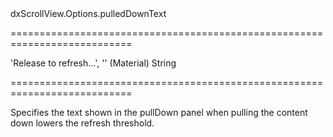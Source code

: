 <!--id-->dxScrollView.Options.pulledDownText<!--/id-->
===========================================================================
<!--default-->'Release to refresh...', '' (Material)<!--/default-->
<!--type-->String<!--/type-->
===========================================================================

<!--shortDescription-->
Specifies the text shown in the pullDown panel when pulling the content down lowers the refresh threshold.
<!--/shortDescription-->

<!--fullDescription-->

<!--/fullDescription-->